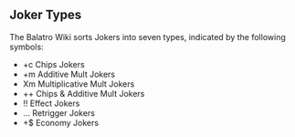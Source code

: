 
## Joker Types

The Balatro Wiki sorts Jokers into seven types, indicated by the following symbols:

*   +c Chips Jokers
*   +m Additive Mult Jokers
*   Xm Multiplicative Mult Jokers
*   ++ Chips & Additive Mult Jokers
*   !! Effect Jokers
*   ... Retrigger Jokers
*   +$ Economy Jokers
